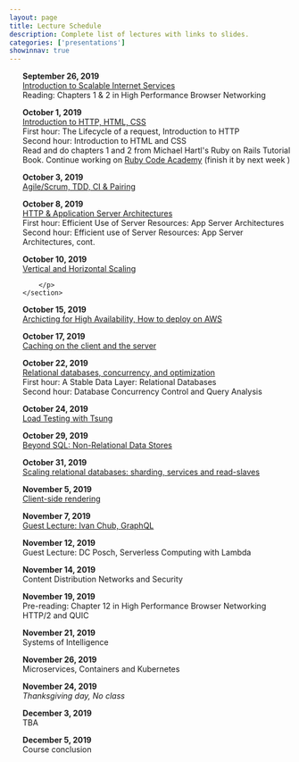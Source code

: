 ```yaml
---
layout: page
title: Lecture Schedule
description: Complete list of lectures with links to slides.
categories: ['presentations']
showinnav: true
---
```


<ul>
	<section>
		<p>
		<b>September 26, 2019<br></b>
		<a href="lecture_2019_09_26.pdf">Introduction to Scalable Internet
			Services</a>
		<br>
		Reading: Chapters 1 & 2 in High Performance Browser Networking<br>
		</p>
	</section>
</ul>

<ul>
	<section>
		<p>
		<b>October 1, 2019<br></b>
		<a href="lecture_2019_10_01.pdf">Introduction to HTTP, HTML, CSS</a>
		<br>
		First hour: The Lifecycle of a request, Introduction to HTTP
		<br>
		Second hour: Introduction to HTML and CSS
		<br>
		Read and do chapters 1 and 2 from Michael Hartl's Ruby on Rails Tutorial Book.
		Continue working on <a href="http://www.codecademy.com/en/tracks/ruby/">Ruby Code Academy</a> (finish it by next week )
</p>
</section>
</ul>

<ul>
	<section>
		<p>
		<b>October 3, 2019<br></b>
		<a href="lecture_2019_10_03.pdf">Agile/Scrum, TDD, CI & Pairing</a>
		</p>
	</section>
</ul>




<ul>
	<section>
		<p>
		<b>October 8, 2019<br></b>
		<!-- Pre-reading: <a href="https://cs.uwaterloo.ca/~brecht/papers/getpaper.php?file=eurosys-2007.pdf">Comparing the Performance of Web Server Architectures</a>, Pariag et al.<br> -->
		<a href="lecture_2019_10_08.pdf">HTTP & Application Server Architectures</a><br>
		First hour: Efficient Use of Server Resources: App Server Architectures<br>
		Second hour: Efficient use of Server Resources: App Server Architectures, cont.<br>
		</p>
	</section>
</ul>

<ul>
	<section>
		<p>
		<b>October 10, 2019<br></b>
		<a href="lecture_2019_10_10.pdf">Vertical and Horizontal Scaling</a>

		</p>
	</section>
</ul>

<ul>
	<section>
		<p>
		<b>October 15, 2019<br></b>
		<a href="lecture_2019_10_15.pdf">Archicting for High Availability, How to deploy on AWS</a><br>
		</p>
	</section>
</ul>


<ul>
	<section>
		<p>
		<b>October 17, 2019<br></b>
		<a href="lecture_2019_10_17.pdf">Caching on the client and the server</a><br>
		</p>
	</section>
</ul>


<ul>
	<section>
		<p>
		<b>October 22, 2019<br></b>
		<a href="lecture_2019_10_22.pdf">Relational databases, concurrency, and optimization</a><br>
		First hour: A Stable Data Layer: Relational Databases<br>
		Second hour: Database Concurrency Control and Query Analysis<br>
		</p>
	</section>
</ul>


<ul>
	<section>
		<p>
		<b>October 24, 2019<br></b>
		<a href="lecture_2019_10_24.pdf">Load Testing with Tsung</a><br>
		</p>
	</section>
</ul>

<ul>
	<section>
		<p>
		<b>October 29, 2019<br></b>
	  <a href="lecture_2019_10_29.pdf">Beyond SQL: Non-Relational Data Stores</a><br>
		</p>
	</section>
</ul>

<ul>
	<section>
		<p>
		<b>October 31, 2019<br></b>
	  <a href="lecture_2019_10_31.pdf">Scaling relational databases: sharding, services and read-slaves</a><br>
		</p>
	</section>
</ul>

<ul>
	<section>
		<p>
		<b>November 5, 2019<br></b>
		<a href="lecture_2019_11_05.pdf">Client-side rendering</a><br>
		</p>
	</section>
</ul>

<ul>
	<section>
		<p>
		<b>November 7, 2019<br></b>
		<a href="lecture_2019_11_08.pdf">Guest Lecture: Ivan Chub, GraphQL</a><br>
		</p>
</section>
</ul>



<ul>
	<section>
		<p>
		<b>November 12, 2019<br></b>
		Guest Lecture: DC Posch, Serverless Computing with Lambda <br>
		</p>
	</section>
</ul>


<ul>
	<section>
		<p>
		<b>November 14, 2019<br></b>
		Content Distribution Networks and Security
		</p>
	</section>
</ul>
<ul>
	<section>
		<p>
		<b>November 19, 2019<br></b>
		Pre-reading: Chapter 12 in High Performance Browser Networking<br>
		HTTP/2 and QUIC <br>
		</p>
	</section>
</ul>



<ul>
	<section>
		<p>
		<b>November 21, 2019<br></b>
		Systems of Intelligence
		</p>
	</section>
</ul>
<ul>
	<section>
		<p>
		<b>November 26, 2019<br></b>
		Microservices, Containers and Kubernetes<br>
		</p>
	</section>
</ul>



<ul>
	<section>
		<p>
		<b>November 24, 2019<br></b>
		<em>Thanksgiving day, No class</em>
		</p>
	</section>
</ul>

<ul>
	<section>
		<p>
		<b>December 3, 2019<br></b>
		TBA<br>
		</p>
	</section>
</ul>


<ul>
	<section>
		<p>
		<b>December 5, 2019<br></b>
		Course conclusion<br>
		</p>
	</section>
</ul>

